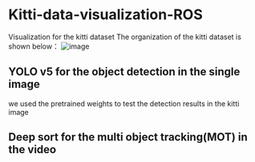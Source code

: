 # Kitti-data-visualization-ROS
Visualization for the kitti dataset
The organization of the kitti dataset is shown below：
![image](https://user-images.githubusercontent.com/38741630/185831185-d71e56d9-1878-4d9c-9edd-a9ebffef919d.png)

## YOLO v5 for the object detection in the single image
we used the pretrained weights to test the detection results in the kitti image



## Deep sort for the multi object tracking(MOT) in the video
